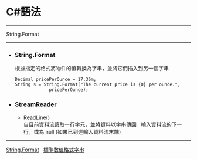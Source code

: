 
# C#語法
*****  
String.Format  
*****  
+ ### String.Format  
  根據指定的格式將物件的值轉換為字串，並將它們插入到另一個字串  
	```
	Decimal pricePerOunce = 17.36m;
	String s = String.Format("The current price is {0} per ounce.",
				 pricePerOunce);
	```
+ ### StreamReader  
	+ ReadLine()  
		自目前資料流讀取一行字元，並將資料以字串傳回  
		輸入資料流的下一行，或為 null (如果已到達輸入資料流末端)  
*****
[String.Format](https://msdn.microsoft.com/zh-tw/library/system.string.format(v=vs.110).aspx)  
[標準數值格式字串](https://docs.microsoft.com/zh-tw/dotnet/standard/base-types/standard-numeric-format-strings)

